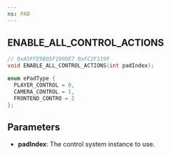```yaml
---
ns: PAD
---
```

## ENABLE_ALL_CONTROL_ACTIONS

```c
// 0xA5FFE9B05F199DE7 0xFC2F119F
void ENABLE_ALL_CONTROL_ACTIONS(int padIndex);
```

```c
enum ePadType {
  PLAYER_CONTROL = 0,
  CAMERA_CONTROL = 1,
  FRONTEND_CONTRO = 2
};
```

## Parameters
* **padIndex**: The control system instance to use.
